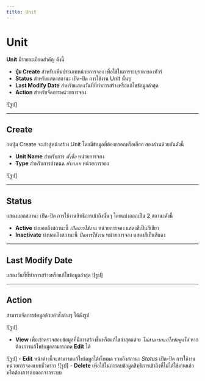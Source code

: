```yaml
---
title: Unit
---
```

# Unit
**Unit** มีรายละเอียดสำคัญ ดังนี้
- **ปุ่ม Create** สำหรับเพิ่มประเภทหน่วยการจอง เพื่อใช้ในการระบุราคาของทัวร์
- **Status** สำหรับแสดงสถานะ เปิด-ปิด การใช้งาน Unit นั้นๆ
- **Last Modify Date** สำหรับแสดงวันที่ที่ทำการสร้างหรือแก้ไขข้อมูลล่าสุด
- **Action** สำหรับจัดการหน่วยการจอง

![รูป]

---

## **Create**
กดปุ่ม Create จะเข้าสู่หน้าสร้าง Unit โดยมีข้อมูลที่ต้องกรอกหรือเลือก สองส่วนด้วยกันดังนี้
- **Unit Name** สำหรับการ _ตั้งชื่อ_ หน่วยการจอง
- **Type** สำหรับการกำหนด _ประเภท_ หน่วยการจอง

![รูป]

---

## **Status**
แสดงบอกสถานะ เปิด-ปิด การใช้งานสิทธิการเข้าถึงนั้นๆ โดยแบ่งออกเป็น 2 สถานะดังนี้
- **Active** บ่งบอกถึงสถานะนี้ _เปิดการใช้งาน_ หน่วยการจอง แสดงสีเป็นสีเขียว
- **Inactivate** บ่งบอกถึงสถานะนี้ _ปิดการใช้งาน_ หน่วยการจอง แสดงสีเป็นสีแดง

--- 

## **Last Modify Date**
แสดงวันที่ที่ทำการสร้างหรือแก้ไขข้อมูลล่าสุด
![รูป]

---

## **Action**
สามารถจัดการข้อมูลด้วยคำสั่งต่างๆ ได้ดังรูป 

![รูป]

- **View** เพื่อเข้าตรวจสอบข้อมูลที่มีการสร้างขึ้นหรือแก้ไขล่าสุดแต่จะ _ไม่สามารถแก้ไขข้อมูลได้_ หากต้องการแก้ไขข้อมูลสามารถกด **Edit** ได้ 

![รูป]
    - **Edit** หน้าต่างนี้จะสามารถแก้ไขข้อมูลได้ทั้งหมด รวมถึงสถานะ _Status_ เปิด-ปิด การใช้งานหน่วยการจองแบบชั่วคราว
    ![รูป]
    - **Delete** เพื่อใช้ในการลบข้อมูลสิทฺธิการเข้าถึงที่ไม่ได้ใช้งานแล้วหรือต้องการลบออกจากระบบ
